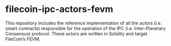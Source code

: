 # filecoin-ipc-actors-fevm
This repository includes the reference implementation of all the actors (i.e. smart contracts) responsible for the operation of the IPC (i.e. Inter-Planetary Consensus) protocol. These actors are written in Solidity and target FileCoin’s FEVM. 

